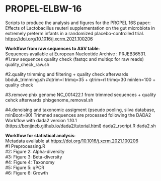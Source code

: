 # PROPEL-ELBW-16
Scripts to produce the analysis and figures for the PROPEL 16S paper: <br>
Effects of Lactobacillus reuteri supplementation on the gut microbiota in extremely preterm infants in a randomized placebo-controlled trial.<br>
https://doi.org/10.1016/j.xcrm.2021.100206

**Worklfow from raw sequences to ASV table**: <br> 
Sequences available at European Nucleotide Archive : PRJEB36531.<br>
#1.raw sequences quality check (fastqc and multiqc for raw reads)
quality_check_raw.sh

#2.quality trimming and filtering + quality check afterwards
bbduk_trimming.sh #qtrim=l trimq=35 + qtrim=rl trimq=30 minlen=100 + quality check

#3.remove phix genome NC_001422.1 from trimmed sequences + quality cehck afterwards
phixgenome_removal.sh

#4.denoising and taxonomic assigment (pseudo pooling, silva database, minBoot=80)
Trimmed sequences are processed following the DADA2 Workflow with dada2 version 1.10.1 (https://benjjneb.github.io/dada2/tutorial.html)
dada2_rscript.R
dada2.sh

**Worklfow for statistical analysis**:<br>
Metadata available at https://doi.org/10.1016/j.xcrm.2021.100206 <br>
#1 Preprocessing.R <br>
#2: Figure 2: Alpha-diversity <br>
#3: Figure 3: Beta-diversity <br>
#4: Figure 4: Taxonomy <br>
#5: Figure 5: qPCR <br>
#6: Figure 6: Growth <br>


